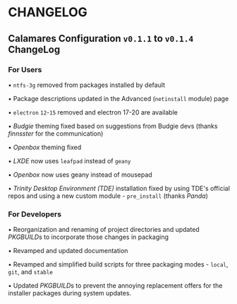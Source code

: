 # CHANGELOG

## Calamares Configuration `v0.1.1` to `v0.1.4` ChangeLog

### For Users

• `ntfs-3g` removed from packages installed by default

• Package descriptions updated in the Advanced (`netinstall` module) page

• `electron` `12`-`15` removed and electron 17-20 are available

• *Budgie* theming fixed based on suggestions from Budgie devs (thanks *finnsster* for the communication)

• *Openbox* theming fixed

• *LXDE* now uses `leafpad` instead of `geany`

• *Openbox* now uses geany instead of mousepad

• *Trinity Desktop Environment (TDE)* installation fixed by using TDE's official repos and using a new custom module - `pre_install` (thanks *Panda*)

### For Developers

• Reorganization and renaming of project directories and updated *PKGBUILD*s to incorporate those changes in packaging

• Revamped and updated documentation

• Revamped and simplified build scripts for three packaging modes - `local`, `git`, and `stable`

• Updated *PKGBUILD*s to prevent the annoying replacement offers for the installer packages during system updates. 
